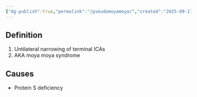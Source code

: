 ```yaml
---
{"dg-publish":true,"permalink":"/pseudomoyamoya/","created":"2025-09-17T08:32:23.121-07:00","updated":"2025-09-17T08:33:33.797-07:00"}
---
```



## Definition
1. Untilateral narrowing of terminal ICAs
2. AKA moya moya syndrome

## Causes
- Protein S deficiency